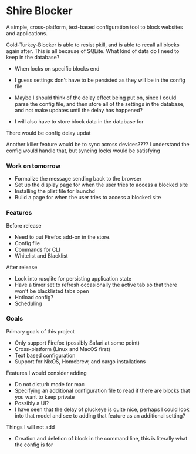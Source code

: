 # Shire Blocker
A simple, cross-platform, text-based configuration tool to block websites and applications.

Cold-Turkey-Blocker is able to resist pkill, and is able to recall all blocks 
again after. This is all because of SQLite. What kind of data do I need to keep
in the database? 
- When locks on specific blocks end 
- I guess settings don't have to be persisted as they will be in the config file
- Maybe I should think of the delay effect being put on, since I could parse the config file, and then store all of the settings in the database, and not make updates until the delay has happened?

- I will also have to store block data in the database for

There would be config delay updat

Another killer feature would be to sync across devices???? I understand the 
config would handle that, but syncing locks would be satisfying




### Work on tomorrow
- Formalize the message sending back to the browser
- Set up the display page for when the user tries to access a blocked site
- Installing the plist file for launchd
- Build a page for when the user tries to access a blocked site

### Features
Before release
- Need to put Firefox add-on in the store.
- Config file
- Commands for CLI
- Whitelist and Blacklist

After release
- Look into rusqlite for persisting application state
- Have a timer set to refresh occasionally the active tab so that there won't be blacklisted tabs open
- Hotload config?
- Scheduling

### Goals
Primary goals of this project
- Only support Firefox (possibly Safari at some point)
- Cross-platform (Linux and MacOS first)
- Text based configuration
- Support for NixOS, Homebrew, and cargo installations

Features I would consider adding
- Do not disturb mode for mac
- Specifying an additional configuration file to read if there are blocks that you want to keep private
- Possibly a UI?
- I have seen that the delay of pluckeye is quite nice, perhaps I could look into that model and see to adding that feature as an additional setting?

Things I will not add
- Creation and deletion of block in the command line, this is literally what the config is for

